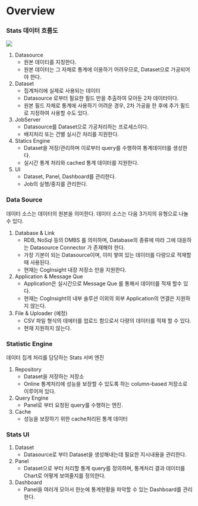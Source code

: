 # Overview

### Stats 데이터 흐름도

![](<.gitbook/assets/STATS - Google Slides 2022-01-18 18-03-27.png>)

1. Datasource
   * 원본 데이티를 지칭한다.
   * 원본 데이터는 그 자체로 통계에 이용하기 어려우므로, Dataset으로 가공되어야 한다.
2. Dataset
   * 집계처리에 실제로 사용되는 데이터
   * Datasource 로부터 필요한 필드 만을 추출하여 모아둔 2차 데이터이다.
   * 원본 필드 자체로 통계에 사용하기 어려운 경우, 2차 가공을 한 후에 추가 필드로 지정하여 사용할 수도 있다.
3. JobServer
   * Datasource를 Dataset으로 가공처리하는 프로세스이다.
   * 배치처리 또는 건별 실시간 처리를 지원한다.
4. Statics Engine
   * Dataset을 저장/관리하며 이로부터 query를 수행하여 통계데이터를 생성한다.&#x20;
   * 실시간 통계 처리와 cached 통계 데이터를 지원한다.&#x20;
5. UI
   * Dataset, Panel, Dashboard를 관리한다.&#x20;
   * Job의 실행/중지를 관리한다.

### Data Source

데이터 소스는 데이터의 원본을 의미한다. 데이터 소스는 다음 3가지의 유형으로 나눌 수 있다.

1. Database & Link
   * RDB, NoSql 등의 DMBS 를 의미하며, Database의 종류에 따라 그에 대응하는 Datasource Connector 가 존재해야 한다.
   * 가장 기본이 되는 Datasource이며, 이미 쌓여 있는 데이터를 다량으로 적재할 때 사용된다.
   * 현재는 CogInsight 내장 저장소 만을 지원한다.
2. Application & Message Que
   * Application은 실시간으로 Message Que 를 통해서 데이터를 적재 할수 있다.
   * 현재는 CogInsight의 내부 솔루션 이외의 외부 Application의 연결은 지원하지 않는다.
3. File & Uploader (예정)&#x20;
   * CSV 파일 형식의 데에터를 업로드 함으로서 다량의 데이터를 적재 할 수 있다.
   * 현재 지원하지 않는다.

### Statistic Engine

데이터 집계 처리를 담당하는 Stats 서버 엔진&#x20;

1. Repository
   * Dataset을 저장하는 저장소
   * Online 통계처리에 성능을 보장할 수 있도록 하는 column-based 저장소로 이루어져 있다.
2. Query Engine
   * Panel로 부터 요청된 query를 수행하는 엔진.
3. Cache
   * 성능을 보장하기 위한 cache처리된 통계 데이터

### Stats UI

1. Dataset
   * Datasource로 부터 Dataset을 생성해내는데 필요한 지시내용을 관리한다.
2. Panel
   * Dataset으로 부터 처리할 통계 query를 정의하며, 통계처리 결과 데이터를 Chart로 어떻게 보여줄지를 정의한다.
3. Dashboard
   * Panel을 여러개 모아서 한눈에 통계현황을 파악할 수 있는 Dashboard를 관리한다.
